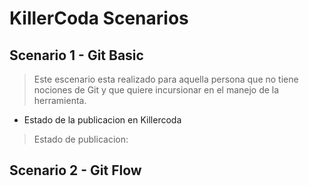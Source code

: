 # KillerCoda Scenarios

## Scenario 1 - Git Basic

>Este escenario esta realizado para aquella persona que no tiene nociones de Git y que quiere incursionar en el manejo de la herramienta.

* Estado de la publicacion en Killercoda

>Estado de publicacion: 

## Scenario 2 - Git Flow
